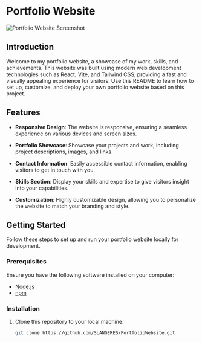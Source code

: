 # Portfolio Website

![Portfolio Website Screenshot](screenshot.png)

## Introduction

Welcome to my portfolio website, a showcase of my work, skills, and achievements. This website was built using modern web development technologies such as React, Vite, and Tailwind CSS, providing a fast and visually appealing experience for visitors. Use this README to learn how to set up, customize, and deploy your own portfolio website based on this project.

## Features

- **Responsive Design**: The website is responsive, ensuring a seamless experience on various devices and screen sizes.

- **Portfolio Showcase**: Showcase your projects and work, including project descriptions, images, and links.

- **Contact Information**: Easily accessible contact information, enabling visitors to get in touch with you.

- **Skills Section**: Display your skills and expertise to give visitors insight into your capabilities.

- **Customization**: Highly customizable design, allowing you to personalize the website to match your branding and style.

## Getting Started

Follow these steps to set up and run your portfolio website locally for development.

### Prerequisites

Ensure you have the following software installed on your computer:

- [Node.js](https://nodejs.org/)
- [npm](https://www.npmjs.com/)

### Installation

1. Clone this repository to your local machine:

   ```bash
   git clone https://github.com/SLANGERES/PortfolioWebsite.git
